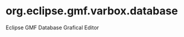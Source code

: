org.eclipse.gmf.varbox.database
===============================

Eclipse GMF Database Grafical Editor
